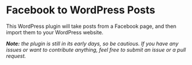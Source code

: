 # Facebook to WordPress Posts

This WordPress plugin will take posts from a Facebook page, and then import them to your
WordPress website.

***Note:** the plugin is still in its early days, so be cautious. If you have any issues or
want to contribute anything, feel free to submit an issue or a pull request.*